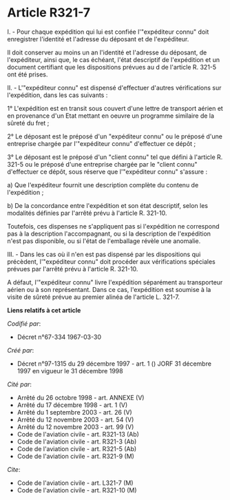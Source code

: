 # Article R321-7

I. - Pour chaque expédition qui lui est confiée l'"expéditeur connu" doit enregistrer l'identité et l'adresse du déposant et
de l'expéditeur.

Il doit conserver au moins un an l'identité et l'adresse du déposant, de l'expéditeur, ainsi que, le cas échéant, l'état
descriptif de l'expédition et un document certifiant que les dispositions prévues au d de l'article R. 321-5 ont été prises.

II. - L'"expéditeur connu" est dispensé d'effectuer d'autres vérifications sur l'expédition, dans les cas suivants :

1° L'expédition est en transit sous couvert d'une lettre de transport aérien et en provenance d'un Etat mettant en oeuvre un
programme similaire de la sûreté du fret ;

2° Le déposant est le préposé d'un "expéditeur connu" ou le préposé d'une entreprise chargée par l'"expéditeur connu"
d'effectuer ce dépôt ;

3° Le déposant est le préposé d'un "client connu" tel que défini à l'article R. 321-5 ou le préposé d'une entreprise chargée
par le "client connu" d'effectuer ce dépôt, sous réserve que l'"expéditeur connu" s'assure :

a) Que l'expéditeur fournit une description complète du contenu de l'expédition ;

b) De la concordance entre l'expédition et son état descriptif, selon les modalités définies par l'arrêté prévu à l'article
R. 321-10.

Toutefois, ces dispenses ne s'appliquent pas si l'expédition ne correspond pas à la description l'accompagnant, ou si la
description de l'expédition n'est pas disponible, ou si l'état de l'emballage révèle une anomalie.

III. - Dans les cas où il n'en est pas dispensé par les dispositions qui précèdent, l'"expéditeur connu" doit procéder aux
vérifications spéciales prévues par l'arrêté prévu à l'article R. 321-10.

A défaut, l'"expéditeur connu" livre l'expédition séparément au transporteur aérien ou à son représentant. Dans ce cas,
l'expédition est soumise à la visite de sûreté prévue au premier alinéa de l'article L. 321-7.

**Liens relatifs à cet article**

_Codifié par_:

  - Décret n°67-334 1967-03-30

_Créé par_:

  - Décret n°97-1315 du 29 décembre 1997 - art. 1 () JORF 31 décembre 1997 en vigueur le 31 décembre 1998

_Cité par_:

  - Arrêté du 26 octobre 1998 - art. ANNEXE (V)
  - Arrêté du 17 décembre 1998 - art. 1 (V)
  - Arrêté du 1 septembre 2003 - art. 26 (V)
  - Arrêté du 12 novembre 2003 - art. 54 (V)
  - Arrêté du 12 novembre 2003 - art. 99 (V)
  - Code de l'aviation civile - art. R321-13 (Ab)
  - Code de l'aviation civile - art. R321-3 (Ab)
  - Code de l'aviation civile - art. R321-5 (Ab)
  - Code de l'aviation civile - art. R321-9 (M)

_Cite_:

  - Code de l'aviation civile - art. L321-7 (M)
  - Code de l'aviation civile - art. R321-10 (M)
